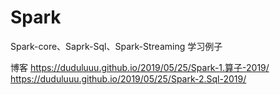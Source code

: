 # Spark
Spark-core、Saprk-Sql、Spark-Streaming 学习例子

博客
https://duduluuu.github.io/2019/05/25/Spark-1.算子-2019/
https://duduluuu.github.io/2019/05/25/Spark-2.Sql-2019/

